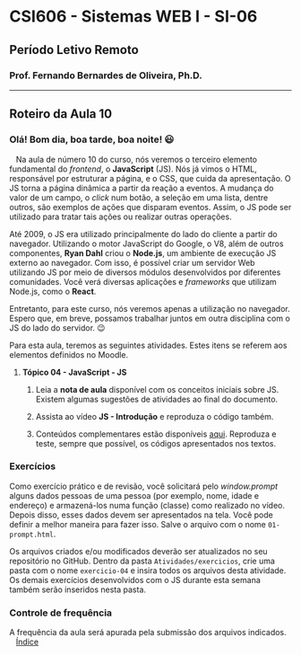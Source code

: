 # CSI606 - Sistemas WEB I - SI-06
## Período Letivo Remoto
### Prof. Fernando Bernardes de Oliveira, Ph.D.

---

## Roteiro da Aula 10

### Olá! Bom dia, boa tarde, boa noite! :smiley:
  
Na aula de número 10 do curso, nós veremos o terceiro elemento fundamental do *frontend*, o **JavaScript** (JS). Nós já vimos o HTML, responsável por estruturar a página, e o CSS, que cuida da apresentação. O JS torna a página dinâmica a partir da reação a eventos. A mudança do valor de um campo, o *click* num botão, a seleção em uma lista, dentre outros, são exemplos de ações que disparam eventos. Assim, o JS pode ser utilizado para tratar tais ações ou realizar outras operações.

Até 2009, o JS era utilizado principalmente do lado do cliente a partir do navegador. Utilizando o motor JavaScript do Google, o V8, além de outros componentes, **Ryan Dahl** criou o **Node.js**, um ambiente de execução JS externo ao navegador. Com isso, é possível criar um servidor Web utilizando JS por meio de diversos módulos desenvolvidos por diferentes comunidades. Você verá diversas aplicações e *frameworks* que utilizam Node.js, como o **React**.

Entretanto, para este curso, nós veremos apenas a utilização no navegador. Espero que, em breve,  possamos trabalhar juntos em outra disciplina com o JS do lado do servidor. :wink:

Para esta aula, teremos as seguintes atividades. Estes itens se referem aos elementos definidos no Moodle.

1.  **Tópico 04 - JavaScript - JS**

    1.  Leia a **nota de aula** disponível com os conceitos iniciais sobre JS. Existem algumas sugestões de atividades ao final do documento.

    2.  Assista ao vídeo **JS - Introdução** e reproduza o código também. 

    3.  Conteúdos complementares estão disponíveis [aqui](../../Lectures/javascript.md). Reproduza e teste, sempre que possível, os códigos apresentados nos textos.

### Exercícios

Como exercício prático e de revisão, você solicitará pelo *window.prompt* alguns dados pessoas de uma pessoa (por exemplo, nome, idade e endereço) e armazená-los numa função (classe) como realizado no vídeo. Depois disso, esses dados devem ser apresentados na tela. Você pode definir a melhor maneira para fazer isso. Salve o arquivo com o nome `01-prompt.html`.

Os arquivos criados e/ou modificados deverão ser atualizados no seu repositório no GitHub. Dentro da pasta `Atividades/exercicios`, crie uma pasta com o nome `exercicio-04` e insira todos os arquivos desta atividade. Os demais exercícios desenvolvidos com o JS durante esta semana também serão inseridos nesta pasta.

### Controle de frequência

A frequência da aula será apurada pela submissão dos arquivos indicados.  
  
[Índice](../README.md#índice)